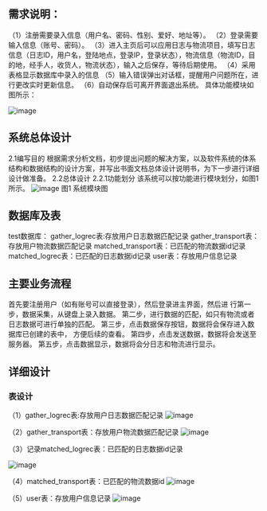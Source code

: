 ## 需求说明：
（1）注册需要录入信息（用户名、密码、性别、爱好、地址等）。
（2）登录需要输入信息（账号、密码）。
（3）进入主页后可以应用日志与物流项目，填写日志信息（日志ID，用户名，登陆地点，登录IP，登录状态），物流信息（物流ID，目的地，经手人，收货人，物流状态），输入之后保存，等待后期使用。
（4）采用表格显示数据库中录入的信息
（5）输入错误弹出对话框，提醒用户问题所在，进行更改实时更新信息。
（6）自动保存后可离开界面退出系统。
具体功能模块如图所示：

![image](https://user-images.githubusercontent.com/60099213/141681442-8793843e-181f-4040-be65-c05a7f982567.png)

## 系统总体设计
2.1编写目的
根据需求分析文档，初步提出问题的解决方案，以及软件系统的体系结构和数据结构的设计方案，并写出书面文档总体设计说明书，为下一步进行详细设计做准备。
2.2总体设计
2.2.1功能划分
该系统可以按功能进行模块划分，如图1所示。
![image](https://user-images.githubusercontent.com/60099213/141681410-ff01defe-5453-4187-861d-a5f7bc7a960d.png)
图1  系统模块图
## 数据库及表
test数据库：
gather_logrec表:存放用户日志数据匹配记录
gather_transport表：存放用户物流数据匹配记录
matched_transport表：已匹配的物流数据id记录
matched_logrec表：已匹配的日志数据id记录
user表：存放用户信息记录
## 主要业务流程
首先要注册用户（如有账号可以直接登录），然后登录进主界面，然后进		行第一步，数据采集，从键盘上录入数据。
第二步，进行数据的匹配，如只有物流或者日志数据可进行单独的匹配。
第三步，点击数据保存按钮，数据将会保存进入数据库已创建的表中，		方便后续的查看。
第四步，点击发送数据，数据将会发送至服务器。
第五步，点击数据显示，数据将会分日志和物流进行显示。

## 详细设计
### 表设计
（1）gather_logrec表:存放用户日志数据匹配记录
![image](https://user-images.githubusercontent.com/60099213/141681452-c1352f3c-53d1-4233-ab40-a2de1cdafff0.png)


（2）gather_transport表：存放用户物流数据匹配记录
![image](https://user-images.githubusercontent.com/60099213/141681455-652a5f8a-acfb-404f-bb62-450b62fbb0f6.png)

（3）记录matched_logrec表：已匹配的日志数据id记录

![image](https://user-images.githubusercontent.com/60099213/141681458-f9d23ccc-903f-4f91-bed0-b93db753dcac.png)

（4）matched_transport表：已匹配的物流数据id
![image](https://user-images.githubusercontent.com/60099213/141681459-9dd1420b-0c24-4692-a94f-9658fcea9d03.png)


（5）user表：存放用户信息记录
![image](https://user-images.githubusercontent.com/60099213/141681463-198fa7b6-3cc2-4d45-aaed-f2114d12902a.png)

